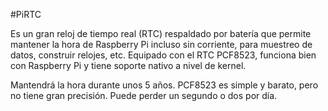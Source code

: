 <!--
---
name: PiRTC
class: board
type: rtc
formfactor: Otro
manufacturer: Adafruit
description: Add a simple RTC to your Pi
url: https://learn.adafruit.com/adding-a-real-time-clock-to-raspberry-pi/set-up-and-test-i2c
buy: https://www.adafruit.com/products/3386
image: adafruit-pi-rtc.png
pincount: 6
eeprom: no
power:  
  '1':     
ground:
  '6':    
pin:
  '3':
    mode: i2c
  '5':
    mode: i2c
i2c:
  '0x68':
    name: PCF8523
    device: PCF8523
-->
#PiRTC

Es un gran reloj de tiempo real (RTC) respaldado por batería que permite mantener la hora de Raspberry Pi incluso sin corriente, para muestreo de datos, construir relojes, etc. Equipado con el RTC PCF8523, funciona bien con Raspberry Pi y tiene soporte nativo a nivel de kernel.

Mantendrá la hora durante unos 5 años. PCF8523 es simple y barato, pero no tiene gran precisión. Puede perder un segundo o dos por día.
